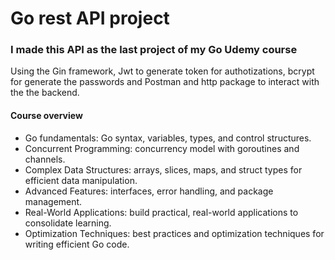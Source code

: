 # Go rest API project

### I made this API as the last project of my Go Udemy course
Using the Gin framework, Jwt to generate token for authotizations, bcrypt for generate the passwords and Postman and http package to interact 
with the the backend. 
#### Course overview
* Go fundamentals: Go syntax, variables, types, and control structures.
* Concurrent Programming: concurrency model with goroutines and channels.
* Complex Data Structures: arrays, slices, maps, and struct types for efficient data manipulation.
* Advanced Features: interfaces, error handling, and package management.
* Real-World Applications: build practical, real-world applications to consolidate learning.
* Optimization Techniques: best practices and optimization techniques for writing efficient Go code.

